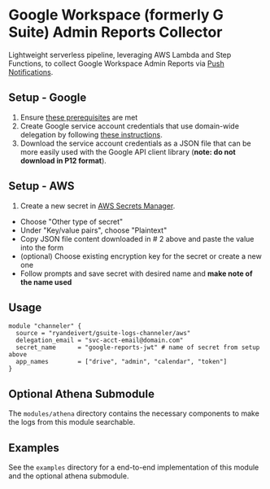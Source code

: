 # Google Workspace (formerly G Suite) Admin Reports Collector

Lightweight serverless pipeline, leveraging AWS Lambda and Step Functions,
to collect Google Workspace Admin Reports via [Push Notifications](https://developers.google.com/admin-sdk/reports/v1/guides/push).

## Setup - Google

1. Ensure [these prerequisites](https://developers.google.com/admin-sdk/reports/v1/guides/prerequisites) are met
2. Create Google service account credentials that use domain-wide delegation by following [these instructions](https://developers.google.com/admin-sdk/reports/v1/guides/delegation).
2. Download the service account credentials as a JSON file that can be more easily
used with the Google API client library (**note: do not download in P12 format**).

## Setup - AWS

1. Create a new secret in [AWS Secrets Manager](https://us-east-1.console.aws.amazon.com/secretsmanager/newsecret?region=us-east-1).
  * Choose "Other type of secret"
  * Under "Key/value pairs", choose "Plaintext"
  * Copy JSON file content downloaded in # 2 above and paste the value into the form
  * (optional) Choose existing encryption key for the secret or create a new one
  * Follow prompts and save secret with desired name and **make note of the name used**

## Usage

```hcl
module "channeler" {
  source = "ryandeivert/gsuite-logs-channeler/aws"
  delegation_email = "svc-acct-email@domain.com"
  secret_name      = "google-reports-jwt" # name of secret from setup above
  app_names        = ["drive", "admin", "calendar", "token"]
}
```

## Optional Athena Submodule

The `modules/athena` directory contains the necessary components to make the logs
from this module searchable.

## Examples

See the `examples` directory for a end-to-end implementation of this module and the
optional athena submodule.
